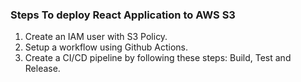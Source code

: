 ### Steps To deploy React Application to AWS S3

1. Create an IAM user with S3 Policy.
2. Setup a workflow using Github Actions.
3. Create a CI/CD pipeline by following these steps: Build, Test and Release.